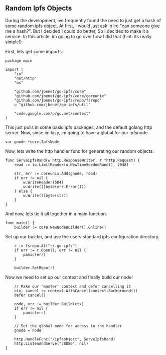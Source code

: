 ## Random Ipfs Objects
During the development, ive frequently found the need to just get a hash of some
random ipfs object. At first, I would just ask in irc "can someone give me a
hash?". But I decided I could do better, So I decided to make it a service. In
this article, im going to go over how I did that (hint: its really simple!)

First, lets get some imports:
```
package main

import (
	"io"
	"net/http"
	"os"

	"github.com/jbenet/go-ipfs/core"
	"github.com/jbenet/go-ipfs/core/coreunix"
	"github.com/jbenet/go-ipfs/repo/fsrepo"
	u "github.com/jbenet/go-ipfs/util"

	"code.google.com/p/go.net/context"
)
```

This just pulls in some basic ipfs packages, and the default golang http server.
Now, since im lazy, im going to have a global for our ipfsnode.

```
var gnode *core.IpfsNode
```

Now, lets write the http handler func for generating our random objects.

```
func ServeIpfsRand(w http.ResponseWriter, r *http.Request) {
	read := io.LimitReader(u.NewTimeSeededRand(), 2048)

	str, err := coreunix.Add(gnode, read)
	if err != nil {
		w.WriteHeader(504)
		w.Write([]byte(err.Error()))
	} else {
		w.Write([]byte(str))
	}
}
```

And now, lets tie it all together in a main function.

```
func main() {
	builder := core.NewNodeBuilder().Online()
```

Set up our builder, and use the users standard ipfs configuration directory.

```
	r := fsrepo.At("~/.go-ipfs")
	if err := r.Open(); err != nil {
		panic(err)
	}

	builder.SetRepo(r)
```

Now we need to set up our context and finally build our node!

```
	// Make our 'master' context and defer cancelling it
	ctx, cancel := context.WithCancel(context.Background())
	defer cancel()

	node, err := builder.Build(ctx)
	if err != nil {
		panic(err)
	}

	// Set the global node for access in the handler
	gnode = node

	http.HandleFunc("/ipfsobject", ServeIpfsRand)
	http.ListenAndServe(":8080", nil)
}
```
